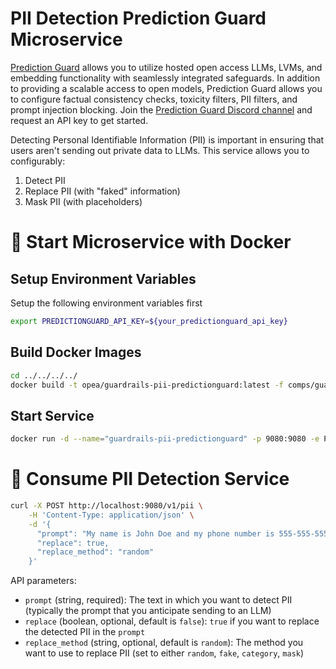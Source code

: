 # PII Detection Prediction Guard Microservice

[Prediction Guard](https://docs.predictionguard.com) allows you to utilize hosted open access LLMs, LVMs, and embedding functionality with seamlessly integrated safeguards. In addition to providing a scalable access to open models, Prediction Guard allows you to configure factual consistency checks, toxicity filters, PII filters, and prompt injection blocking. Join the [Prediction Guard Discord channel](https://discord.gg/TFHgnhAFKd) and request an API key to get started.

Detecting Personal Identifiable Information (PII) is important in ensuring that users aren't sending out private data to LLMs. This service allows you to configurably:

1. Detect PII
2. Replace PII (with "faked" information)
3. Mask PII (with placeholders)

# 🚀 Start Microservice with Docker

## Setup Environment Variables

Setup the following environment variables first

```bash
export PREDICTIONGUARD_API_KEY=${your_predictionguard_api_key}
```

## Build Docker Images

```bash
cd ../../../../
docker build -t opea/guardrails-pii-predictionguard:latest -f comps/guardrails/pii_detection/predictionguard/Dockerfile .
```

## Start Service

```bash
docker run -d --name="guardrails-pii-predictionguard" -p 9080:9080 -e PREDICTIONGUARD_API_KEY=$PREDICTIONGUARD_API_KEY opea/guardrails-pii-predictionguard:latest
```

# 🚀 Consume PII Detection Service

```bash
curl -X POST http://localhost:9080/v1/pii \
    -H 'Content-Type: application/json' \
    -d '{
      "prompt": "My name is John Doe and my phone number is 555-555-5555.",
      "replace": true,
      "replace_method": "random"
    }'
```

API parameters:

- `prompt` (string, required): The text in which you want to detect PII (typically the prompt that you anticipate sending to an LLM)
- `replace` (boolean, optional, default is `false`): `true` if you want to replace the detected PII in the `prompt`
- `replace_method` (string, optional, default is `random`): The method you want to use to replace PII (set to either `random`, `fake`, `category`, `mask`)
